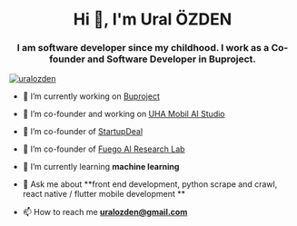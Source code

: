 <h1 align="center">Hi 👋, I'm Ural ÖZDEN</h1>
<h3 align="center">I am software developer since my childhood. I work as a Co-founder and Software Developer in Buproject.</h3>

<p align="left"> <a href="https://twitter.com/uralozden" target="blank"><img src="https://img.shields.io/twitter/follow/uralozden?logo=twitter&style=for-the-badge" alt="uralozden" /></a> </p>


- 🔭 I’m currently working on [Buproject](https://www.buproject.net/)

- 🔭 I’m co-founder and working on [UHA Mobil AI Studio](https://studio.buproject.net/)

- 🔭 I’m co-founder of [StartupDeal](https://startupdeal.co/)

- 🔭 I’m co-founder of [Fuego AI Research Lab](https://fuego.wtf/)

- 🌱 I’m currently learning **machine learning**

- 💬 Ask me about **front end development, python scrape and crawl, react native / flutter mobile development **

- 📫 How to reach me **uralozden@gmail.com**
